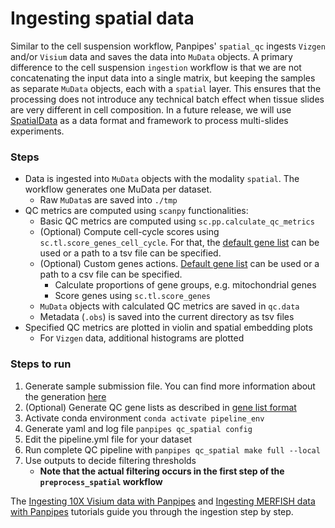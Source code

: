 Ingesting spatial data
========================


Similar to the cell suspension workflow, Panpipes' `spatial_qc` ingests `Vizgen` and/or `Visium` data and saves the data into `MuData` objects. 
A primary difference to the cell suspension `ingestion` workflow is that we are not concatenating the input data into a single matrix, but keeping the samples as separate `MuData` objects, each with a `spatial` layer. This ensures that the processing does not introduce any technical batch effect when tissue slides are very different in cell composition. In a future release, we will use [SpatialData](https://spatialdata.scverse.org/en/latest/tutorials/notebooks/notebooks.html) as a data format and framework to process multi-slides experiments.
 

### Steps

- Data is ingested into `MuData` objects with the modality `spatial`. The workflow generates one MuData per dataset.
    - Raw `MuData`s are saved into `./tmp`
- QC metrics are computed using `scanpy` functionalities: 
    - Basic QC metrics are computed using `sc.pp.calculate_qc_metrics`
    - (Optional) Compute cell-cycle scores using `sc.tl.score_genes_cell_cycle`. For that, the [default gene list](../../panpipes/resources/cell_cycle_genes.tsv) can be used or a path to a tsv file can be specified. 
    - (Optional) Custom genes actions. [Default gene list](../../panpipes/resources/qc_genelist_1.0.csv) can be used or a path to a csv file can be specified. 
        - Calculate proportions of gene groups, e.g. mitochondrial genes
        - Score genes using `sc.tl.score_genes`
    - `MuData` objects with calculated QC metrics are saved in `qc.data`
    - Metadata (`.obs`) is saved into the current directory as tsv files
- Specified QC metrics are plotted in violin and spatial embedding plots
    - For `Vizgen` data, additional histograms are plotted 




### Steps to run 

1.  Generate sample submission file. You can find more information about the generation [here](../usage/setup_for_spatial_workflows.md)
2.  (Optional) Generate QC gene lists as described in [gene list format](../usage/gene_list_format.md)
3.  Activate conda environment `conda activate pipeline_env`
4.  Generate yaml and log file `panpipes qc_spatial config`
5.  Edit the pipeline.yml file for your dataset
6.  Run complete QC pipeline with `panpipes qc_spatial make full --local`
7.  Use outputs to decide filtering thresholds
    -   **Note that the actual filtering occurs in the first step of the `preprocess_spatial` workflow**


The [Ingesting 10X Visium data with Panpipes]() and [Ingesting MERFISH data with Panpipes]() tutorials guide you through the ingestion step by step. 


